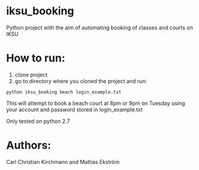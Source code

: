 # iksu_booking
Python project with the aim of automating booking of classes and courts on IKSU

# How to run:
1. clone project
2. go to directory where you cloned the project and run:
 ```
python iksu_booking beach login_example.txt
```
This will attempt to book a beach court at 8pm or 9pm on Tuesday using your account and password stored in login_example.txt

Only tested on python 2.7
# Authors:
Carl Christian Kirchmann and Mattias Ekström
